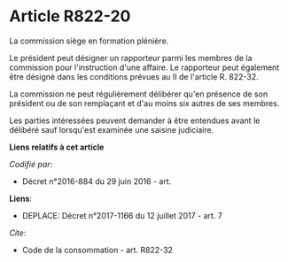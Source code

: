 # Article R822-20

La commission siège en formation plénière. 

Le président peut désigner un rapporteur parmi les membres de la commission pour l'instruction d'une affaire. Le rapporteur
peut également être désigné dans les conditions prévues au II de l'article R. 822-32. 

La commission ne peut régulièrement délibérer qu'en présence de son président ou de son remplaçant et d'au moins six autres
de ses membres. 

Les parties intéressées peuvent demander à être entendues avant le délibéré sauf lorsqu'est examinée une saisine judiciaire.

**Liens relatifs à cet article**

_Codifié par_:

  - Décret n°2016-884 du 29 juin 2016 - art.

**Liens**:

  - DEPLACE: Décret n°2017-1166 du 12 juillet 2017 - art. 7

_Cite_:

  - Code de la consommation - art. R822-32
